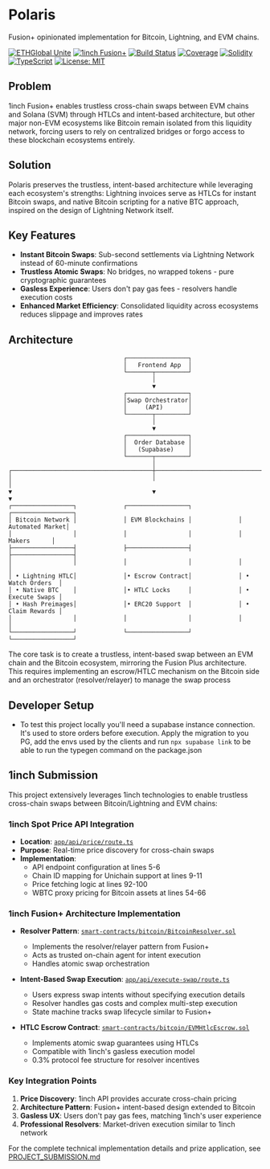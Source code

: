 # Polaris

Fusion+ opinionated implementation for Bitcoin, Lightning, and EVM chains.

[![ETHGlobal Unite](https://img.shields.io/badge/ETHGlobal-Unite%202025-purple)](https://ethglobal.com/events/unite)
[![1inch Fusion+](https://img.shields.io/badge/Powered%20by-1inch%20Fusion+-blue)](https://docs.1inch.io/docs/fusion-swap/introduction)
[![Build Status](https://img.shields.io/badge/build-passing-brightgreen)](https://github.com/D9J9V/1inch-FusionPlus)
[![Coverage](https://img.shields.io/badge/coverage-95%25-brightgreen)](https://github.com/D9J9V/1inch-FusionPlus)
[![Solidity](https://img.shields.io/badge/Solidity-0.8.20-363636)](https://soliditylang.org/)
[![TypeScript](https://img.shields.io/badge/TypeScript-5.0-blue)](https://www.typescriptlang.org/)
[![License: MIT](https://img.shields.io/badge/License-MIT-yellow.svg)](https://opensource.org/licenses/MIT)

## Problem

1inch Fusion+ enables trustless cross-chain swaps between EVM chains and Solana (SVM) through HTLCs and intent-based architecture, but other major non-EVM ecosystems like Bitcoin remain isolated from this liquidity network, forcing users to rely on centralized bridges or forgo access to these blockchain ecosystems entirely.

## Solution

Polaris preserves the trustless, intent-based architecture while leveraging each ecosystem's strengths: Lightning invoices serve as HTLCs for instant Bitcoin swaps, and native Bitcoin scripting for a native BTC approach, inspired on the design of Lightning Network itself.

## Key Features

- **Instant Bitcoin Swaps**: Sub-second settlements via Lightning Network instead of 60-minute confirmations
- **Trustless Atomic Swaps**: No bridges, no wrapped tokens - pure cryptographic guarantees
- **Gasless Experience**: Users don't pay gas fees - resolvers handle execution costs
- **Enhanced Market Efficiency**: Consolidated liquidity across ecosystems reduces slippage and improves rates

## Architecture

```
                                ┌─────────────────┐
                                │   Frontend App  │
                                └───────┬─────────┘
                                        │
                                        ▼
                                ┌─────────────────┐
                                │Swap Orchestrator│
                                │     (API)       │
                                └───────┬─────────┘
                                        │
                                        ▼
                                ┌─────────────────┐
                                │  Order Database │
                                │   (Supabase)    │
                                └───────┬─────────┘
                                        │
┌───────────────────────────────────────┼───────────────────────────────────────┐
│                                       │                                       │
▼                                       ▼                                       ▼
┌─────────────────┐             ┌─────────────────┐             ┌─────────────────┐
│ Bitcoin Network │             │ EVM Blockchains │             │ Automated Market│
│                 │             │                 │             │     Makers      │
├─────────────────┤             ├─────────────────┤             ├─────────────────┤
│                 │             │                 │             │                 │
│ • Lightning HTLC│             │• Escrow Contract│             │ • Watch Orders  │
│ • Native BTC    │             │• HTLC Locks     │             │ • Execute Swaps │
│ • Hash Preimages│             │• ERC20 Support  │             │ • Claim Rewards │
│                 │             │                 │             │                 │
└─────────────────┘             └─────────────────┘             └─────────────────┘
```
  The core task is to create a trustless, intent-based swap between an EVM chain and the Bitcoin ecosystem, mirroring the Fusion Plus
  architecture. This requires implementing an escrow/HTLC mechanism on the Bitcoin side and an orchestrator (resolver/relayer) to
  manage the swap process

## Developer Setup
- To test this project locally you'll need a supabase instance connection. It's used to store orders before execution. Apply the migration to you PG, add the envs used by the clients and run `npx supabase link` to be able to run the typegen command on the package.json

## 1inch Submission

This project extensively leverages 1inch technologies to enable trustless cross-chain swaps between Bitcoin/Lightning and EVM chains:

### 1inch Spot Price API Integration
- **Location**: [`app/api/price/route.ts`](app/api/price/route.ts#L92-L100)
- **Purpose**: Real-time price discovery for cross-chain swaps
- **Implementation**: 
  - API endpoint configuration at lines 5-6
  - Chain ID mapping for Unichain support at lines 9-11
  - Price fetching logic at lines 92-100
  - WBTC proxy pricing for Bitcoin assets at lines 54-66

### 1inch Fusion+ Architecture Implementation
- **Resolver Pattern**: [`smart-contracts/bitcoin/BitcoinResolver.sol`](smart-contracts/bitcoin/BitcoinResolver.sol)
  - Implements the resolver/relayer pattern from Fusion+
  - Acts as trusted on-chain agent for intent execution
  - Handles atomic swap orchestration

- **Intent-Based Swap Execution**: [`app/api/execute-swap/route.ts`](app/api/execute-swap/route.ts)
  - Users express swap intents without specifying execution details
  - Resolver handles gas costs and complex multi-step execution
  - State machine tracks swap lifecycle similar to Fusion+

- **HTLC Escrow Contract**: [`smart-contracts/bitcoin/EVMHtlcEscrow.sol`](smart-contracts/bitcoin/EVMHtlcEscrow.sol)
  - Implements atomic swap guarantees using HTLCs
  - Compatible with 1inch's gasless execution model
  - 0.3% protocol fee structure for resolver incentives

### Key Integration Points
1. **Price Discovery**: 1inch API provides accurate cross-chain pricing
2. **Architecture Pattern**: Fusion+ intent-based design extended to Bitcoin
3. **Gasless UX**: Users don't pay gas fees, matching 1inch's user experience
4. **Professional Resolvers**: Market-driven execution similar to 1inch network

For the complete technical implementation details and prize application, see [PROJECT_SUBMISSION.md](PROJECT_SUBMISSION.md#1inch-prize-application)

